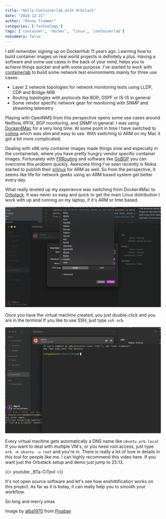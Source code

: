 ```yaml
---
title: "Hello Containerlab with Orbstack"
date: "2024-12-21"
author: "Ronny Trommer"
categories: ['Technology']
tags: ['container', 'docker', 'linux', 'containerlab']
noSummary: false
---
```


I still remember signing up on DockerHub 11 years ago.
Learning how to build container images on real world projects is definitely a plus.
Having a software and some use cases in the back of your mind, helps you to achieve things quicker and with some purpose.
I've started to work with [containerlab](https://containerlab.dev) to build some network test environments mainly for three use cases:

* Layer 2 network topologies for network monitoring tests using LLDP, CDP and Bridge-MIB
* Routing topologies with protocols like BGP, OSPF or IS-IS in general
* Some vendor specific network gear for monitoring with SNMP and streaming telemetry

Playing with OpenNMS from this perspective opens some use cases around Netflow, IPFIX, BGP monitoring, and SNMP in general.
I was using [Docker4Mac](https://docs.docker.com/desktop/setup/install/mac-install/) for a very long time.
At some point in time I have switched to [colima](https://github.com/abiosoft/colima) which was slim and easy to use.
With switching to ARM on my Mac it got a bit more complicated.

Dealing with x86 only container images made things slow and especially in the containerlab, where you have pretty hungry vendor specific container images.
Fortunately with [FRRouting](https://frrouting.org/) and software like [GoBGP](https://github.com/osrg/gobgp) you can overcome this problem quickly.
Awesome thing I've seen recently is Nokia started to publish their [srlinux](https://github.com/nokia/srlinux-container-image/pkgs/container/srlinux) for ARM as well.
So from the perspective, it seems like life for network geeks using an ARM based system get better every day.

What really leveled up my experience was switching from Docker4Mac to [Orbstack](https://orbstack.dev/).
It was never so easy and quick to get the main Linux distribution I work with up and running on my laptop, if it's ARM or Intel based.

![](os-switcher.png)

Once you have the virtual machine created, you just double-click and you are in the terminal
If you like to use SSH, just type `ssh orb`.

![](terminal.png)
 
Every virtual machine gets automatically a DNS name like `ubuntu.orb.local`
If you want to deal with multiple VM's, or you need root access, just type `orb -m ubuntu -u root` and you're in.
There is really a lot of love in details in this tool for people like me.
I can highly recommend this video here.
If you want just the Orbstack setup and demo just jump to 25:13.

{{< youtube _BTa-CiTpvI >}}

It's not open source software and let's see how enshittification works on this project.
As far as it is today, it can really help you to smooth your workflow.

So long and merry xmas

Image by [alba1970](https://pixabay.com/users/alba1970-29824635/?utm_source=link-attribution&utm_medium=referral&utm_campaign=image&utm_content=7549180) from [Pixabay](https://pixabay.com//?utm_source=link-attribution&utm_medium=referral&utm_campaign=image&utm_content=7549180)
